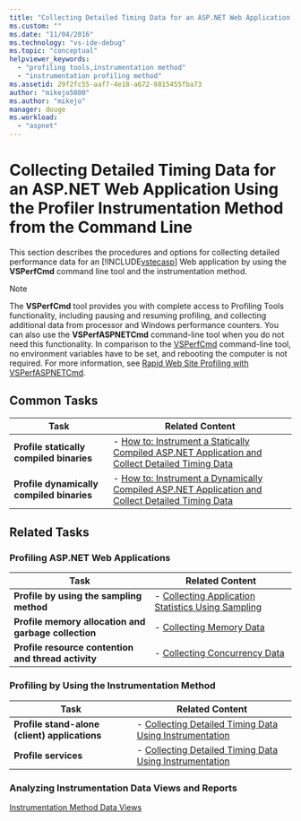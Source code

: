 ```yaml
---
title: "Collecting Detailed Timing Data for an ASP.NET Web Application Using the Profiler Instrumentation Method from the Command Line | Microsoft Docs"
ms.custom: ""
ms.date: "11/04/2016"
ms.technology: "vs-ide-debug"
ms.topic: "conceptual"
helpviewer_keywords: 
  - "profiling tools,instrumentation method"
  - "instrumentation profiling method"
ms.assetid: 29f2fc55-aaf7-4e18-a672-8815455fba73
author: "mikejo5000"
ms.author: "mikejo"
manager: douge
ms.workload: 
  - "aspnet"
---
```

# Collecting Detailed Timing Data for an ASP.NET Web Application Using the Profiler Instrumentation Method from the Command Line
This section describes the procedures and options for collecting detailed performance data for an [!INCLUDE[vstecasp](../code-quality/includes/vstecasp_md.md)] Web application by using the **VSPerfCmd** command line tool and the instrumentation method.  
  
> [!NOTE]
>  The **VSPerfCmd** tool provides you with complete access to Profiling Tools functionality, including pausing and resuming profiling, and collecting additional data from processor and Windows performance counters. You can also use the  **VSPerfASPNETCmd** command-line tool when you do not need this functionality. In comparison to the [VSPerfCmd](../profiling/vsperfcmd.md) command-line tool, no environment variables have to be set, and rebooting the computer is not required. For more information, see [Rapid Web Site Profiling with VSPerfASPNETCmd](../profiling/rapid-web-site-profiling-with-vsperfaspnetcmd.md).  
  
## Common Tasks  
  
|Task|Related Content|  
|----------|---------------------|  
|**Profile statically compiled binaries**|-   [How to: Instrument a Statically Compiled ASP.NET Application and Collect Detailed Timing Data](../profiling/how-to-instrument-statically-compiled-aspnet-and-collect-detailed-timing-data.md)|  
|**Profile dynamically compiled binaries**|-   [How to: Instrument a Dynamically Compiled ASP.NET Application and Collect Detailed Timing Data](../profiling/how-to-instrument-a-dynamically-compiled-aspnet-app-and-collect-timing-data.md)|  
  
## Related Tasks  
  
### Profiling ASP.NET Web Applications  
  
|Task|Related Content|  
|----------|---------------------|  
|**Profile by using the sampling method**|-   [Collecting Application Statistics Using Sampling](../profiling/collecting-application-statistics-for-aspnet-web-applications-using-the-profiler-sampling-method-from-the-command-line.md)|  
|**Profile memory allocation and garbage collection**|-   [Collecting Memory Data](../profiling/collecting-memory-data-from-an-aspnet-web-application-by-using-the-profiler-command-line.md)|  
|**Profile resource contention and thread activity**|-   [Collecting Concurrency Data](../profiling/collecting-concurrency-data-for-an-aspnet-web-application-using-the-profiler-command-line.md)|  
  
### Profiling by Using the Instrumentation Method  
  
|Task|Related Content|  
|----------|---------------------|  
|**Profile stand-alone (client) applications**|-   [Collecting Detailed Timing Data Using Instrumentation](../profiling/collecting-detailed-timing-data-for-a-stand-alone-application-by-using-the-profiler-command-line.md)|  
|**Profile services**|-   [Collecting Detailed Timing Data Using Instrumentation](../profiling/collecting-detailed-timing-data-for-services-by-using-the-instrumentation-method-from-the-profiler-command-line.md)|  
  
### Analyzing Instrumentation Data Views and Reports  
 [Instrumentation Method Data Views](../profiling/instrumentation-method-data-views.md)